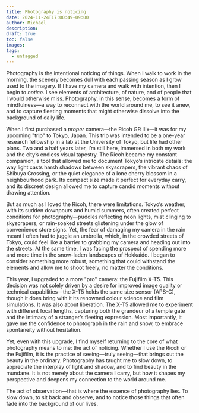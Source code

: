```yaml
---
title: Photography is noticing
date: 2024-11-24T17:00:49+09:00
author: Michael
description: 
draft: true
toc: false
images: 
tags:
  - untagged
---
```

Photography is the intentional noticing of things. When I walk to work in the morning, the scenery becomes dull with each passing season as I grow used to the imagery. If I have my camera and walk with intention, then I begin to _notice_. I see elements of architecture, of nature, and of people that I would otherwise miss. Photography, in this sense, becomes a form of mindfulness—a way to reconnect with the world around me, to see it anew, and to capture fleeting moments that might otherwise dissolve into the background of daily life.

When I first purchased a *proper* camera—the Ricoh GR IIIx—it was for my upcoming "trip" to Tokyo, Japan. This trip was intended to be a one-year research fellowship in a lab at the University of Tokyo, but life had other plans. Two and a half years later, I’m still here, immersed in both my work and the city’s endless visual tapestry. The Ricoh became my constant companion, a tool that allowed me to document Tokyo’s intricate details: the way light casts harsh shadows between skyscrapers, the vibrant chaos of Shibuya Crossing, or the quiet elegance of a lone cherry blossom in a neighbourhood park. Its compact size made it perfect for everyday carry, and its discreet design allowed me to capture candid moments without drawing attention.

But as much as I loved the Ricoh, there were limitations. Tokyo’s weather, with its sudden downpours and humid summers, often created perfect conditions for photography—puddles reflecting neon lights, mist clinging to skyscrapers, or rain-soaked streets glistening under the glow of convenience store signs. Yet, the fear of damaging my camera in the rain meant I often had to juggle an umbrella, which, in the crowded streets of Tokyo, could feel like a barrier to grabbing my camera and heading out into the streets. At the same time, I was facing the prospect of spending more and more time in the snow-laden landscapes of Hokkaido. I began to consider something more robust, something that could withstand the elements and allow me to shoot freely, no matter the conditions.

This year, I upgraded to a more "pro" camera: the Fujifilm X-T5. This decision was not solely driven by a desire for improved image quality or technical capabilities—the X-T5 holds the same size sensor (APS-C), though it does bring with it its renowned colour science and film simulations. It was also about liberation. The X-T5 allowed me to experiment with different focal lengths, capturing both the grandeur of a temple gate and the intimacy of a stranger’s fleeting expression. Most importantly, it gave me the confidence to photograph in the rain and snow, to embrace spontaneity without hesitation.

Yet, even with this upgrade, I find myself returning to the core of what photography means to me: the act of noticing. Whether I use the Ricoh or the Fujifilm, it is the practice of seeing—truly seeing—that brings out the beauty in the ordinary. Photography has taught me to slow down, to appreciate the interplay of light and shadow, and to find beauty in the mundane. It is not merely about the camera I carry, but how it shapes my perspective and deepens my connection to the world around me.

The act of observation—that is where the essence of photography lies. To slow down, to sit back and observe, and to notice those things that often fade into the background of our lives.